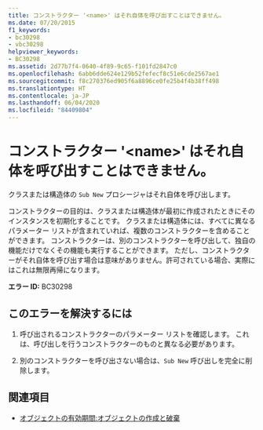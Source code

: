 ```yaml
---
title: コンストラクター '<name>' はそれ自体を呼び出すことはできません。
ms.date: 07/20/2015
f1_keywords:
- bc30298
- vbc30298
helpviewer_keywords:
- BC30298
ms.assetid: 2d77b7f4-0640-4f89-9c65-f101fd2847c0
ms.openlocfilehash: 6abb6dde624e129b52fefecf8c51e6cde2567ae1
ms.sourcegitcommit: f8c270376ed905f6a8896ce0fe25b4f4b38ff498
ms.translationtype: HT
ms.contentlocale: ja-JP
ms.lasthandoff: 06/04/2020
ms.locfileid: "84409804"
---
```

# <a name="constructor-name-cannot-call-itself"></a>コンストラクター '\<name>' はそれ自体を呼び出すことはできません。
クラスまたは構造体の `Sub New` プロシージャはそれ自体を呼び出します。  
  
 コンストラクターの目的は、クラスまたは構造体が最初に作成されたときにそのインスタンスを初期化することです。 クラスまたは構造体には、すべてに異なるパラメーター リストが含まれていれば、複数のコンストラクターを含めることができます。 コンストラクターは、別のコンストラクターを呼び出して、独自の機能だけでなくその機能も実行することができます。 ただし、コンストラクターがそれ自体を呼び出す場合は意味がありません。許可されている場合、実際にはこれは無限再帰になります。  
  
 **エラー ID:** BC30298  
  
## <a name="to-correct-this-error"></a>このエラーを解決するには  
  
1. 呼び出されるコンストラクターのパラメーター リストを確認します。 これは、呼び出しを行うコンストラクターのものと異なる必要があります。  
  
2. 別のコンストラクターを呼び出さない場合は、`Sub New` 呼び出しを完全に削除します。  
  
## <a name="see-also"></a>関連項目

- [オブジェクトの有効期間:オブジェクトの作成と破棄](../../programming-guide/language-features/objects-and-classes/object-lifetime-how-objects-are-created-and-destroyed.md)
